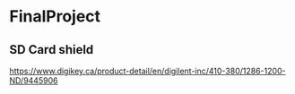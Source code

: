 # FinalProject

## SD Card shield
https://www.digikey.ca/product-detail/en/digilent-inc/410-380/1286-1200-ND/9445906
